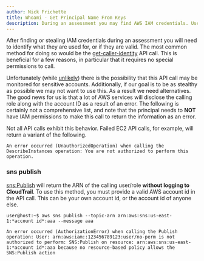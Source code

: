 ```yaml
---
author: Nick Frichette
title: Whoami - Get Principal Name From Keys
description: During an assessment you may find AWS IAM credentials. Use these tactics to identify the principal of the keys.
---
```


After finding or stealing IAM credentials during an assessment you will need to identify what they are used for, or if they are valid. The most common method for doing so would be the [get-caller-identity](https://awscli.amazonaws.com/v2/documentation/api/latest/reference/sts/get-caller-identity.html) API call. This is beneficial for a few reasons, in particular that it requires no special permissions to call.

Unfortunately (while [unlikely](https://twitter.com/SpenGietz/status/1283846678194221057)) there is the possibility that this API call may be monitored for sensitive accounts. Additionally, if our goal is to be as stealthy as possible we may not want to use this. As a result we need alternatives. The good news for us is that a lot of AWS services will disclose the calling role along with the account ID as a result of an error. The following is certainly not a comprehensive list, and note that the principal needs to **NOT** have IAM permissions to make this call to return the information as an error.

Not all API calls exhibit this behavior. Failed EC2 API calls, for example, will return a variant of the following.

```
An error occurred (UnauthorizedOperation) when calling the DescribeInstances operation: You are not authorized to perform this operation.
```

### sns publish
[sns:Publish](https://awscli.amazonaws.com/v2/documentation/api/latest/reference/sns/publish.html) will return the ARN of the calling user/role **without logging to CloudTrail**. To use this method, you must provide a valid AWS account id in the API call. This can be your own account id, or the account id of anyone else.

```
user@host:~$ aws sns publish --topic-arn arn:aws:sns:us-east-1:*account id*:aaa --message aaa
 
An error occurred (AuthorizationError) when calling the Publish operation: User: arn:aws:iam::123456789123:user/no-perm is not authorized to perform: SNS:Publish on resource: arn:aws:sns:us-east-1:*account id*:aaa because no resource-based policy allows the SNS:Publish action
```